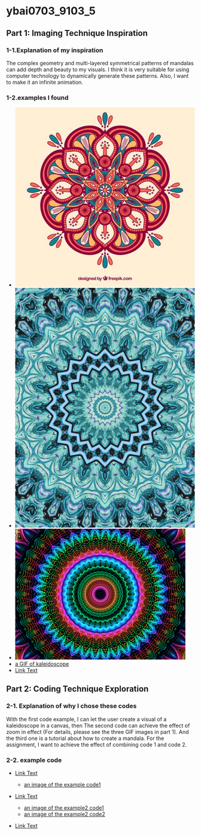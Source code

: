 # ybai0703_9103_5

## Part 1: Imaging Technique Inspiration
### 1-1.Explanation of my inspiration
The complex geometry and multi-layered symmetrical patterns of mandalas can add depth and beauty to my visuals. I think it is very suitable for using computer technology to dynamically generate these patterns. Also, I want to make it an infinite animation.

### 1-2.examples I  found
- ![an image of mandala]( readmeImages/mandala.jpg)
- ![a GIF of mandala1](readmeImages/mandala1.gif)
- ![a GIF of mandala2](readmeImages/mandala2.gif)
- [a GIF of kaleidoscope](readmeImages/kaleidoscope.gif)
- [Link Text](https://www.youtube.com/watch?v=fFyC68CIEio)


## Part 2: Coding Technique Exploration
### 2-1. Explanation of why I chose these codes
With the first code example, I can let the user create a visual of a kaleidoscope in a canvas, then The second code can achieve the effect of zoom in effect (For details, please see the three GIF images in part 1). And the third one is a tutorial about how to create a mandala. For the assignment, I want to achieve the effect of combining code 1 and code 2.

### 2-2. example code
- [Link Text](https://p5js.org/examples/repetition-kaleidoscope/)
  - [an image of the example code1](readmeImages/example1.png)

- [Link Text](https://p5js.org/examples/3d-orbit-control/)
  - [an image of the example2 code1](readmeImages/example2-1.png)
  - [an image of the example2 code2](readmeImages/example2-2.png)

- [Link Text](https://www.youtube.com/watch?v=lz_aCw2Um3E)




